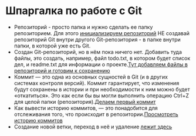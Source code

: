 # Шпаргалка по работе с Git
- Репозиторий - просто папка и нужно сделать ее папку репозиторием. Для этого [инициализируем репозиторий](./init_help.md) НЕ создавай репозиторий Git внутри другого Git-репозитория - в папке внутри папки, в которой уже есть Git. 
- Создан Git-репозиторий, но в нём пока ничего нет. Добавить туда файлы, это создать, например, файл todo.txt, в котором будет список дел, и readme.txt для информации о проекте.[Тут добавляем файлы в репозиторий и готовим к сохранению](./add_help.md)
- Коммит — это одна из основных сущностей в Git (и в других системах контроля версий). Коммит гарантирует, что изменения будут сохранены в истории и при необходимости к ним можно будет «откатиться». Это как если бы вы могли выполнить операцию Ctrl+Z для целой папки (репозитория).[Делаем первый коммит](./commit_help.md)
- Как вывести историю коммитов, — это понадобится для отслеживания того, что происходит в репозитории.[Просмотреть историю коммитов](./log_help.md)
- Создание новой ветки, переход в неё  и удаление [лежит здесь](./branch_help.md)
 